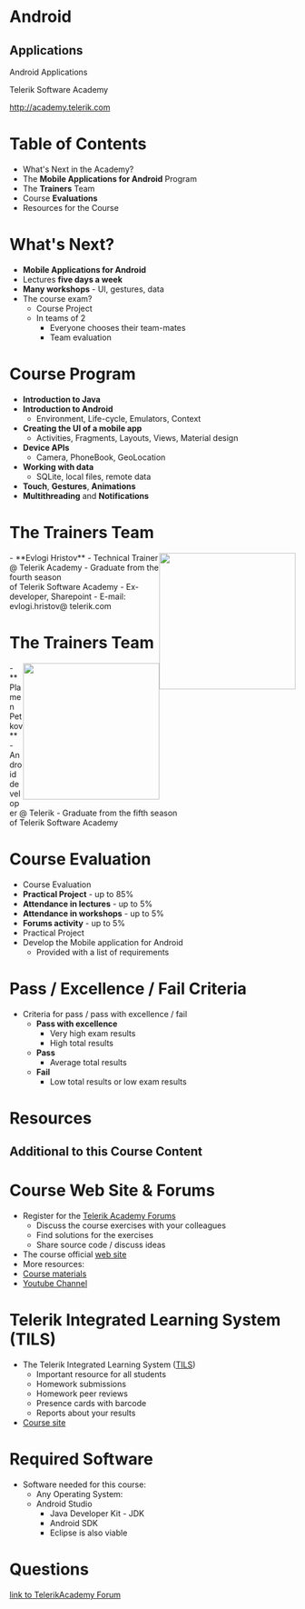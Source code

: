 <!-- section start -->

<!-- attr: {id: 'title', class: 'slide-title', hasScriptWrapper: true} -->
# Android
##  Applications
<div class="signature">
    <p class="signature-course">Android Applications</p>
    <p class="signature-initiative">Telerik Software Academy</p>
    <a href="http://academy.telerik.com" class="signature-link">http://academy.telerik.com</a>
</div>


<!-- section start -->
<!-- attr: { id:'table-of-contents', class:'table-of-contents' } -->
# Table of Contents
- What's Next in the Academy?
- The **Mobile Applications for Android** Program
- The **Trainers** Team
- Course **Evaluations**
- Resources for the Course

<!-- section start -->
<!-- attr: { class:'slide-section', id:'coming-next', showInPresentation: true } -->
<!-- # Mobile Applications for Windows
## The Next Module in the Software Academy -->

<!-- attr: { hasScriptWrapper:true, style:'font-size:0.9em' } -->
# What's Next?
- **Mobile Applications for Android**
- Lectures **five days a week**
- **Many workshops** - UI, gestures, data
- The course exam?
  - Course Project
  - In teams of 2
    - Everyone chooses their team-mates
    - Team evaluation

<!-- section start -->
<!-- attr: { id:'', class:'slide-section', showInPresentation:true } -->
<!-- # Mobile Applications for Android
## Course Program -->

<!-- attr: { style:'font-size:0.9em' } -->
# Course Program
- **Introduction to Java**
- **Introduction to Android**
  - Environment, Life-cycle, Emulators, Context
- **Creating the UI of a mobile app**
  - Activities, Fragments, Layouts, Views, Material design
- **Device APIs**
  - Camera, PhoneBook, GeoLocation
- **Working with data**
  - SQLite, local files, remote data
- **Touch**, **Gestures**, **Animations**
- **Multithreading** and **Notifications**

<!-- section start -->
<!-- attr: { id:'', class:'slide-section', showInPresentation:true } -->
<!-- # The Trainers Team -->

<!-- attr: {hasScriptWrapper: true} -->
# The Trainers Team
<img src="https://raw.githubusercontent.com/TelerikAcademy/Common/master/revealjs-theme/css/imgs/evlogi-hristov.jpg" style="float:right" height="240" />
-   **Evlogi Hristov**
	-   Technical Trainer @ Telerik Academy
	-   Graduate from the fourth season
	<br />of Telerik Software Academy
	-   Ex-developer, Sharepoint
	-   E-mail: evlogi.hristov@ telerik.com

<!-- attr: {hasScriptWrapper: true} -->
# The Trainers Team
<img src="https://raw.githubusercontent.com/TelerikAcademy/Common/master/revealjs-theme/css/imgs/plamen-petkov.jpg" style="float:right" height="240" />
-   **Plamen Petkov**
	-   Android developer @ Telerik
	-   Graduate from the fifth season
	<br />of Telerik Software Academy


<!-- section start -->
<!-- attr: { id:'', class:'slide-section', showInPresentation:true } -->
<!-- # Course Evaluation -->

# Course Evaluation
-  Course Evaluation
  - **Practical Project** - up to 85%
  - **Attendance in lectures** - up to 5%
  - **Attendance in workshops** - up to 5%
  - **Forums activity** - up to 5%
-  Practical Project
  - Develop the Mobile application for Android
    - Provided with a list of requirements

# Pass / Excellence / Fail Criteria
- Criteria for pass / pass with excellence / fail
  - **Pass with excellence**
    - Very high exam results
    - High total results
  - **Pass**
    - Average total results
  - **Fail**
    - Low total results or low exam results

<!-- section start -->
<!-- attr: { id:'', class:'slide-section', showInPresentation:true } -->
# Resources
## Additional to this Course Content

# Course Web Site & Forums
-	Register for the [Telerik Academy Forums](https://telerikacademy.com/Forum/Category/63/android-mobile-apps)
	-	Discuss the course exercises with your colleagues
	-	Find solutions for the exercises
	-	Share source code / discuss ideas
-	The course official [web site](http://telerikacademy.com/Courses/Courses/Details/306)
-	More resources:
  - [Course materials](https://github.com/TelerikAcademy/Mobile-Applications-for-Android)
  - [Youtube Channel](https://www.youtube.com/playlist?list=PLF4lVL1sPDSkOk_zRg1Rgf4drlohCR1GJ)

# Telerik Integrated Learning System (TILS)
- The Telerik Integrated Learning System ([TILS](http://www.telerikacademy.com))
  - Important resource for all students
  - Homework submissions
  -  Homework peer reviews
  - Presence cards with barcode
  - Reports about your results
- [Course site](http://telerikacademy.com/Courses/Courses/Details/306)

# Required Software
- Software needed for this course:
  - Any Operating System:
  - Android Studio
    - Java Developer Kit - JDK
    - Android SDK
    - Eclipse is also viable

<!-- section start -->
<!-- attr: { id:'questions', class:'slide-section', showInPresentation:true } -->
# Questions
<!-- ## Android Applications -->
[link to TelerikAcademy Forum](https://telerikacademy.com/Forum/Category/63/android-mobile-apps)
